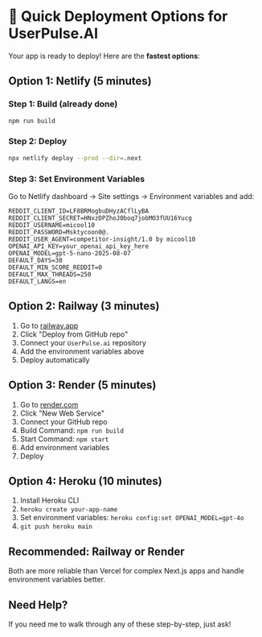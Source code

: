 # 🚀 Quick Deployment Options for UserPulse.AI

Your app is ready to deploy! Here are the **fastest options**:

## Option 1: Netlify (5 minutes)

### Step 1: Build (already done)
```bash
npm run build
```

### Step 2: Deploy
```bash
npx netlify deploy --prod --dir=.next
```

### Step 3: Set Environment Variables
Go to Netlify dashboard → Site settings → Environment variables and add:
```
REDDIT_CLIENT_ID=LF8BRMogbuDHyzACflLyBA
REDDIT_CLIENT_SECRET=HNxzDPZhoJ0boq7jobMO3fUU16Yucg
REDDIT_USERNAME=micool10
REDDIT_PASSWORD=Msktycoon0@.
REDDIT_USER_AGENT=competitor-insight/1.0 by micool10
OPENAI_API_KEY=your_openai_api_key_here
OPENAI_MODEL=gpt-5-nano-2025-08-07
DEFAULT_DAYS=30
DEFAULT_MIN_SCORE_REDDIT=0
DEFAULT_MAX_THREADS=250
DEFAULT_LANGS=en
```

## Option 2: Railway (3 minutes)

1. Go to [railway.app](https://railway.app)
2. Click "Deploy from GitHub repo"
3. Connect your `UserPulse.ai` repository
4. Add the environment variables above
5. Deploy automatically

## Option 3: Render (5 minutes)

1. Go to [render.com](https://render.com)
2. Click "New Web Service"
3. Connect your GitHub repo
4. Build Command: `npm run build`
5. Start Command: `npm start`
6. Add environment variables
7. Deploy

## Option 4: Heroku (10 minutes)

1. Install Heroku CLI
2. `heroku create your-app-name`
3. Set environment variables: `heroku config:set OPENAI_MODEL=gpt-4o`
4. `git push heroku main`

## Recommended: Railway or Render

Both are more reliable than Vercel for complex Next.js apps and handle environment variables better.

## Need Help?

If you need me to walk through any of these step-by-step, just ask!
